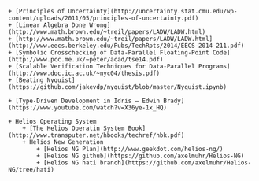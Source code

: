     + [Principles of Uncertainty](http://uncertainty.stat.cmu.edu/wp-content/uploads/2011/05/principles-of-uncertainty.pdf)
    + [Linear Algebra Done Wrong](http://www.math.brown.edu/~treil/papers/LADW/LADW.html)
    + [http://www.math.brown.edu/~treil/papers/LADW/LADW.html](http://www.eecs.berkeley.edu/Pubs/TechRpts/2014/EECS-2014-211.pdf)
    + [Symbolic Crosschecking of Data-Parallel Floating-Point Code](http://www.pcc.me.uk/~peter/acad/tse14.pdf)
    + [Scalable Verification Techniques for Data-Parallel Programs](http://www.doc.ic.ac.uk/~nyc04/thesis.pdf)
    + [Beating Nyquist](https://github.com/jakevdp/nyquist/blob/master/Nyquist.ipynb)

    + [Type-Driven Development in Idris — Edwin Brady](https://www.youtube.com/watch?v=X36ye-1x_HQ)

    + Helios Operating System
        + [The Helios Operatin System Book](http://www.transputer.net/hbooks/techref/hbk.pdf)
        + Helios New Generation
            + [Helios NG Plan](http://www.geekdot.com/helios-ng/)
            + [Helios NG github](https://github.com/axelmuhr/Helios-NG)
            + [Helios NG hati branch](https://github.com/axelmuhr/Helios-NG/tree/hati)
